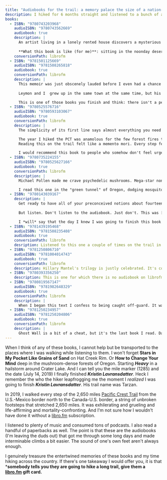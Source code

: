 ```yaml
---
title: "Audiobooks for the trail: a memory palace the size of a nation-state"
description: I hiked for 6 months straight and listened to a bunch of audiobooks. Here are the ones that stuck.
books:
  - ISBN: "9780743203968"
    audioISBN: "9780743562669"
    audiobook: true 
    description: |
      An artist living in a lonely rented house discovers a mysterious man with inexplicable knowledge of her own life. This novella is at once a sort of ghost story, an exploration of grief and solitude, and a surprising dive into the mysterious depths of the artistic process. DeLillo's impeccable sentences helped to pull me through the arid, sunwashed mountains, and Laurie Anderson's mesmerising, low-affext voice making it all the more surreal. This was one of the only audiobook recommendations I received before heading out on the trail (thanks Andy!), and it worked its magic on me. 
      
      **What this book is like (for me)**: sitting in the noonday desert sun listening to someone insisting that it is midnight on a moonless night, and believing them because they are that good at telling a story.
    conversionPath: librofm
  - ISBN: "9781501125669"
    audioISBN: "9781508265818"
    audiobook: true
    conversionPath: librofm
    description: | 
      This memoir was just obscenely lauded before I even had a chance to crack it open. This unflinching recounting of the kinds of secrets and struggles most of us have a hard time sharing with anyone is riveting and rewarding. Expect hard truths about America, about societal violence and family violence, about family and art and identity. There's a through-line about the value of reading and writing, but it's a bruising account from start to finish. 
      
      Leymon and I  grew up in the same town at the same time, but his skill as a writer showed me in new clarity how different his experience as a black youth in Mississippi in the 80s and 90s was than mine as a white one.  I remember getting hooked into this immediately the day I listened to the first chapter. I was hiking around one of the more scenic spots in all of Oregon, Crater Lake, as I pressed play. About five minutes in, the clouds descended and it began to hail. Somehow it was fitting. 

      This is one of those books you finish and think: there isn't a person in America who shouldn't read this. Or, perhaps even better, listen to the author read his own text in the audiobook ([this short piece written while recording the audiobook](https://scalawagmagazine.org/2019/02/kiese-laymon-heavy) can give you a flavor for Leymon's flinty, beautiful but unvarnished prose).
  - ISBN: "9780525576716"
    audioISBN: "9780593103067"
    audiobook: true
    conversionPath: librofm
    description: | 
      The simplicity of its first line says almost everything you need to know: "It is worse, much worse, than you think." Listening to ***The Uninhabitable Earth*** was a one of the definitive "there's no going back" moments of global warming contemplateion for me. I actually listened to it twice. It terrified and radicalized me. It felt like nothing short of our generation's ***Silent Spring***. I stopped worrying about sounding like a kook and began sounding the alarm. 

      The year I hiked the PCT was anamolous for the few forest fires that impacted the thru-hiking season. We were all expecting to have our hikes interrupted by the world on fire as it burned closer to us. It probably won't happen again.
      Reading this on the trail felt like a memento mori. Every step felt like a gift, but also like a step towards eventual confrontation with this crisis. 

      I would recommend this book to people who somehow don't feel urgency about this crisis, or who somehow need validation that their fears are real.
  - ISBN: "9780735224155"
    audioISBN: "9780525627166"
    audiobook: true
    conversionPath: librofm
    description: |
      Michael Pollen made me crave psychedelic mushrooms. Mega-star nonfiction author Pollan changed American food culture almost single-handedly with ***The Omnivore's Dilemma***. This one won't do the same for psychedelic drugs, but perhaps it should. Pollan's gift for weaving his own experiences and perspectives with historical and scientific research and firsthand accounts makes this compelling and digestible. He makes a near-watertight case that the closing off of these drugs to (at the very least) scientifc and pharmaceutical research and testing makes zero sense. Along the way, there are interesting insights into some of the recent literature on neuroscience and neuropsychology.

      I read this one in the "green tunnel" of Oregon, dodging mosquitos, swimming in cool lakes and watching as the mushrooms proliferate to disturbing density on the trail. If it was a sign for me to turn my trip into a *trip*, I wasn't bold enough to do so. But it got me thinking about suffering, joy, perspectives and consciousness. Just like the trail itself.
  - ISBN: "9780143039167"
    description: |
      Get ready to have all of your preconceived notions about fourteenth-century Norway totally upended. Wait a second... anyone with ideas about fourteenth-century Norway who *hasn't* read this must reside in the overlappy part of a venn diagram so small that the normal rules of book recommendations just won't work. These aren't quantum rules. Anyway this is a massive epic about early Christian Norway, and it's... epic.
      
      But listen. Don't listen to the audiobook. Just don't. This was [Type II fun](https://www.rei.com/blog/climb/fun-scale), bordering on type III, for me. By all means, read this epic tale from slept-on nobel laureate Undset. But I think you're going to enjoy turning pages for this kind of thing. So I've put the link to a paper copy of this one. (It doesn't help that this audiobook is only available via Audible, which I'm not interested in supporting.)

      I *will* say that the day I knew I was going to finish this book was a great feeling of triumph that totally compensated for arriving at one of my least favorite trail towns of the whole thing (sorry, Belden, CA). 
  - ISBN: "9781439195468"
    audioISBN: "9781508235408"
    audiobook: true
    conversionPath: librofm
    desription: Listened to this one a couple of times on the trail in NorCal. Some things stuck deeply. "The part of Buddhism that I’m defending is the claim that the reason we suffer is because we don’t see the world clearly, and that that’s also the reason we make other people suffer." "Basically, our brains are not wired for peace and happiness--only to propel our genes forward. There's a yearning for more programmed into us and the only antidote is mindfulness meditation. "
  - ISBN: "9781250806710"
    audioISBN: "9781004014743"
    audiobook: true
    conversionPath: librofm
    description: Hillary Mantel's trilogy is justly celebrated. It's compulsively readable, and the depth of her characterization of of Thomas Cromwell, is nothing short of miraculous. An absolutely unforgettable character. The narration of Ben Miles (Mantel's choice to play Cromwell in the Royal Shakespeare Company adaptation of the text) is perfect. If you have Mark Rylance's portrayal from BBC series version, you may be skeptical. But this is great.
  - ISBN: "9780393356250"
    description: This is one for which there is no audiobook on librofm and I am really sorry about that. The Emily Wilson text is read by Claire Danes on the evil empire's audiobook tributary. It is mighty fine. The text itself is fresh and lovely but Wilson's introduction is *essential*.
  - ISBN: "9780819567147"
    audioISBN: "9781982648329"
    audiobook: true
    conversionPath: librofm
    description: |
      When I began this text I confess to being caught off-guard. It was my first Delany. I'd read about him before but never took the plunge. Some of this was disorienting and shocking, but I stuck with it and fell so hard for it. Hat Creek Rim is one of the hottest, hardest parts of the trail. This blew my mind and rekindled my interest in speculative fiction. A truly wild ride.
  - ISBN: "9781250234957"
    audioISBN: "9781250204806"
    audiobook: true
    conversionPath: librofm
    description: |
      Ghost Wall is a bit of a cheat, but it's the last book I read. Dark mornings and evenings in March, this book carried me on 10 mile hikes. It's fun.
---
```

When I think of any of these books, I cannot help but be transported to the places where I was walking while listening to them. I won't forget **Stars in My Pocket Like Grains of Sand** on Hat Creek Rim. Or **How to Change Your Mind** deep in the mushroom-dense forests of Oregon. Starting ***Heavy*** in a hailstorm around Crater Lake. And I can tell you the mile marker (1285) and the date (July 14, 2019) I finally finished ***Kristin Lavransdatter***. Heck I remember the who the hiker leapfrogging me the moment I *realized* I was going to finish ***Kristin Lavransdatter***. His trail name was Tarzan.

In 2019, I walked every step of the 2,650 miles [Pacific Crest Trail](https://www.pcta.org/discover-the-trail/) from the U.S.-Mexico border north to the Canada-U.S. border, a string of unbroken footsteps that stretched 2,650 miles. It was exhilerating and grueling and life-affirming and mortality-confronting. And I'm not sure how I wouldn't have done it without a [libro.fm](http://libro.fm) subscription.

I listened to plenty of music and consumed tons of podcasts. I also read a handful of paperbacks as well. The point is that these are the audiobooks (I'm leaving the duds out) that got me through some long days and made interminable climbs a bit easier. The sound of one's own feet aren't always enough. 

I genuinely treasure the entertwined memories of these books and my time hiking across the country. If there's one takeaway I would offer you, it is that  ***somebody tells you they are going to hike a long trail, give them a [libro.fm](http://libro.fm) gift card.**
